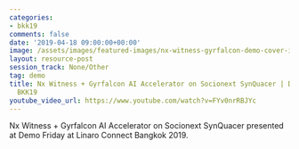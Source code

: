 ```yaml
---
categories:
- bkk19
comments: false
date: '2019-04-18 09:00:00+00:00'
image: /assets/images/featured-images/nx-witness-gyrfalcon-demo-cover-image.png
layout: resource-post
session_track: None/Other
tag: demo
title: Nx Witness + Gyrfalcon AI Accelerator on Socionext SynQuacer | Demo Friday
  BKK19
youtube_video_url: https://www.youtube.com/watch?v=FYv0nrRBJYc
---
```


Nx Witness + Gyrfalcon AI Accelerator on Socionext SynQuacer presented at Demo Friday at Linaro Connect Bangkok 2019.